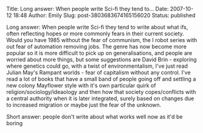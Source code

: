 Title: Long answer: When people write Sci-fi they tend to...
Date: 2007-10-12 18:48
Author: Emily
Slug: post-3803683674165156020
Status: published

Long answer: When people write Sci-fi they tend to write about what ifs, often reflecting hopes or more commonly fears in their current society. Would you have 1985 without the fear of communism, the I robot series with out fear of automation removing jobs. The genre has now become more popular so it is more difficult to pick up on generalisations, and people are worried about more things, but some suggestions are David Brin - exploring where genetics could go, with a twist of environmentalism, I've just read Julian May's Rampant worlds - fear of capitalism without any control. I've read a lot of books that have a small band of people going off and settling a new colony Mayflower style with it's own particular quirk of religion/sociology/ideaology and then how that society copes/conflicts with a central authority when it is later integrated, surely based on changes due to increased migration or maybe just the fear of the unknown.  
  
Short answer: people don't write about what works well now as it'd be boring

